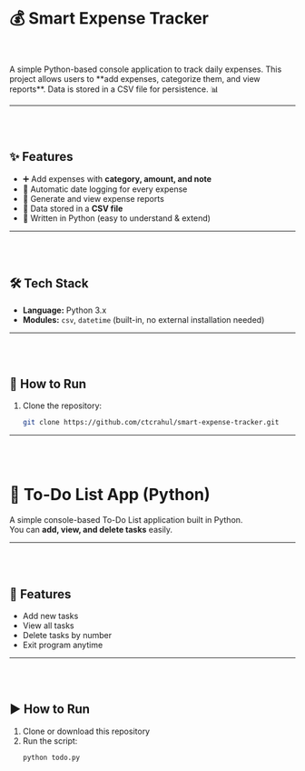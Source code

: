 
# 💰 Smart Expense Tracker

<br>
</br>
A simple Python-based console application to track daily expenses.  
This project allows users to **add expenses, categorize them, and view reports**.  
Data is stored in a CSV file for persistence. 📊




---
<br>

</br>


## ✨ Features
- ➕ Add expenses with **category, amount, and note**  
- 📅 Automatic date logging for every expense  
- 📑 Generate and view expense reports  
- 💾 Data stored in a **CSV file**  
- 🐍 Written in Python (easy to understand & extend)

---

<br>

</br>


## 🛠️ Tech Stack
- **Language:** Python 3.x  
- **Modules:** `csv`, `datetime` (built-in, no external installation needed)

---
<br>

</br>

## 🚀 How to Run
1. Clone the repository:
   ```bash
   git clone https://github.com/ctcrahul/smart-expense-tracker.git
---


<br>

</br>





# 📝 To-Do List App (Python)

A simple console-based To-Do List application built in Python.  
You can **add, view, and delete tasks** easily.

---

<br>

</br>

## 🚀 Features
- Add new tasks  
- View all tasks  
- Delete tasks by number  
- Exit program anytime  


---

<br>

</br>

## ▶️ How to Run
1. Clone or download this repository  
2. Run the script:
   ```bash
   python todo.py
   
